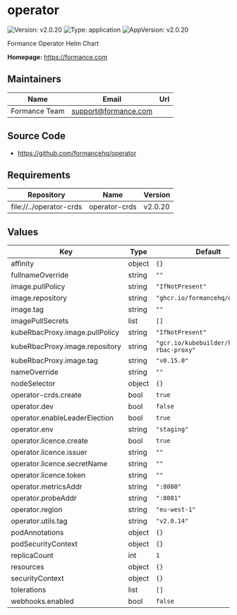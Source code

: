 # operator

![Version: v2.0.20](https://img.shields.io/badge/Version-v2.0.20-informational?style=flat-square) ![Type: application](https://img.shields.io/badge/Type-application-informational?style=flat-square) ![AppVersion: v2.0.20](https://img.shields.io/badge/AppVersion-v2.0.20-informational?style=flat-square)

Formance Operator Helm Chart

**Homepage:** <https://formance.com>

## Maintainers

| Name | Email | Url |
| ---- | ------ | --- |
| Formance Team | <support@formance.com> |  |

## Source Code

* <https://github.com/formancehq/operator>

## Requirements

| Repository | Name | Version |
|------------|------|---------|
| file://../operator-crds | operator-crds | v2.0.20 |

## Values

| Key | Type | Default | Description |
|-----|------|---------|-------------|
| affinity | object | `{}` |  |
| fullnameOverride | string | `""` |  |
| image.pullPolicy | string | `"IfNotPresent"` |  |
| image.repository | string | `"ghcr.io/formancehq/operator"` |  |
| image.tag | string | `""` |  |
| imagePullSecrets | list | `[]` |  |
| kubeRbacProxy.image.pullPolicy | string | `"IfNotPresent"` |  |
| kubeRbacProxy.image.repository | string | `"gcr.io/kubebuilder/kube-rbac-proxy"` |  |
| kubeRbacProxy.image.tag | string | `"v0.15.0"` |  |
| nameOverride | string | `""` |  |
| nodeSelector | object | `{}` |  |
| operator-crds.create | bool | `true` |  |
| operator.dev | bool | `false` |  |
| operator.enableLeaderElection | bool | `true` |  |
| operator.env | string | `"staging"` |  |
| operator.licence.create | bool | `true` |  |
| operator.licence.issuer | string | `""` |  |
| operator.licence.secretName | string | `""` |  |
| operator.licence.token | string | `""` |  |
| operator.metricsAddr | string | `":8080"` |  |
| operator.probeAddr | string | `":8081"` |  |
| operator.region | string | `"eu-west-1"` |  |
| operator.utils.tag | string | `"v2.0.14"` |  |
| podAnnotations | object | `{}` |  |
| podSecurityContext | object | `{}` |  |
| replicaCount | int | `1` |  |
| resources | object | `{}` |  |
| securityContext | object | `{}` |  |
| tolerations | list | `[]` |  |
| webhooks.enabled | bool | `false` |  |

